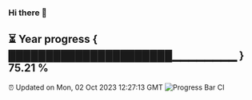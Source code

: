 ### Hi there 👋
⏳ Year progress { ██████████████████████▁▁▁▁▁▁▁▁ } 75.21 %
---
⏰ Updated on Mon, 02 Oct 2023 12:27:13 GMT
![Progress Bar CI](https://github.com/liununu/liununu/workflows/Progress%20Bar%20CI/badge.svg)
